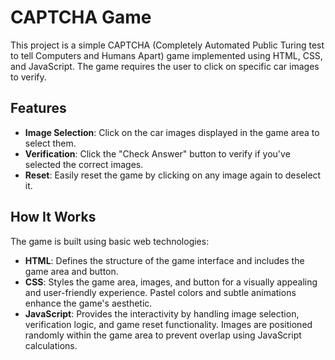 # CAPTCHA Game

This project is a simple CAPTCHA (Completely Automated Public Turing test to tell Computers and Humans Apart) game implemented using HTML, CSS, and JavaScript. The game requires the user to click on specific car images to verify.

## Features

- **Image Selection**: Click on the car images displayed in the game area to select them.
- **Verification**: Click the "Check Answer" button to verify if you've selected the correct images.
- **Reset**: Easily reset the game by clicking on any image again to deselect it.

## How It Works

The game is built using basic web technologies:

- **HTML**: Defines the structure of the game interface and includes the game area and button.
- **CSS**: Styles the game area, images, and button for a visually appealing and user-friendly experience. Pastel colors and subtle animations enhance the game's aesthetic.
- **JavaScript**: Provides the interactivity by handling image selection, verification logic, and game reset functionality. Images are positioned randomly within the game area to prevent overlap using JavaScript calculations.


